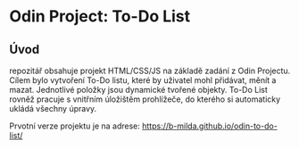 # Odin Project: To-Do List

## Úvod
repozitář obsahuje projekt HTML/CSS/JS na základě zadání z Odin Projectu. Cílem bylo vytvoření To-Do listu, které by uživatel mohl přidávat, měnít a mazat. Jednotlivé položky jsou dynamické tvořené objekty. To-Do List rovněž pracuje s vnitřním úložištěm prohlížeče, do kterého si automaticky ukládá všechny úpravy. 

Prvotní verze projektu je na adrese: https://b-milda.github.io/odin-to-do-list/
